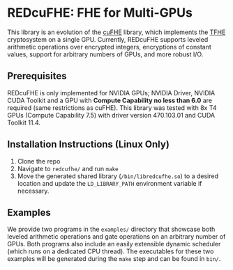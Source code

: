 # REDcuFHE: FHE for Multi-GPUs
This library is an evolution of the [cuFHE](https://github.com/vernamlab/cuFHE) library, which implements the [TFHE](https://tfhe.github.io/tfhe/)
cryptosystem on a single GPU. Currently, REDcuFHE
supports leveled arithmetic operations over encrypted integers, encryptions of constant values, support for arbitrary numbers of GPUs,
and more robust I/O. 

## Prerequisites
REDcuFHE is only implemented for NVIDIA GPUs; NVIDIA Driver, NVIDIA CUDA
Toolkit and a GPU with **Compute Capability no less than 6.0** are required
(same restrictions as cuFHE). 
This library was tested with 8x T4 GPUs (Compute Capability 7.5) with
driver version 470.103.01 and CUDA Toolkit 11.4.

## Installation Instructions (Linux Only)
1. Clone the repo
2. Navigate to `redcufhe/` and run `make`
3. Move the generated shared library (`/bin/libredcufhe.so`) to a desired location and update the `LD_LIBRARY_PATH` environment variable if necessary.

## Examples
We provide two programs in the `examples/` directory that showcase both leveled
arithmetic operations and gate operations on an arbitrary number of GPUs. Both
programs also include an easily extensible dynamic scheduler (which runs on a
dedicated CPU thread). The executables for these two examples will be generated
during the `make` step and can be found in `bin/`. 